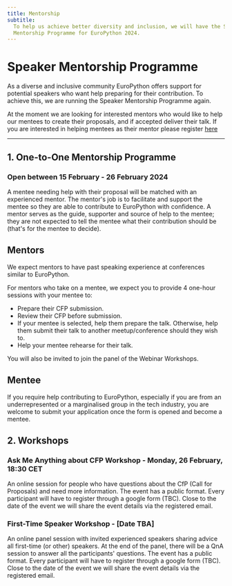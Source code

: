 ```yaml
---
title: Mentorship
subtitle:
  To help us achieve better diversity and inclusion, we will have the Speaker
  Mentorship Programme for EuroPython 2024.
---
```


# Speaker Mentorship Programme

As a diverse and inclusive community EuroPython offers support for potential speakers who want help preparing for their contribution. To achieve this, we are running the Speaker Mentorship Programme again.

At the moment we are looking for interested mentors who would like to help our mentees to create their proposals, and if accepted deliver their talk. If you are interested in helping mentees as their mentor please register [here](https://forms.gle/CjaWHxrpjqmZtmVC9)

---

## 1. One-to-One Mentorship Programme

### Open between 15 February - 26 February 2024

A mentee needing help with their proposal will be matched with an experienced mentor. The mentor's job is to facilitate and support the mentee so they are able to contribute to EuroPython with confidence. A mentor serves as the guide, supporter and source of help to the mentee; they are not expected to tell the mentee what their contribution should be (that's for the mentee to decide).

## Mentors

<div style={{textAlign: "center", marginBottom: 15}}>
<ButtonWithTitle title="Mentor's Registration Form Open" text="Apply now if you are interested in becoming a Mentor" href="https://forms.gle/YWrxdjtqW4nHzcmN8" />
</div>

We expect mentors to have past speaking experience at conferences similar to EuroPython.

For mentors who take on a mentee, we expect you to provide 4 one-hour sessions with your mentee to:

- Prepare their CFP submission.
- Review their CFP before submission.
- If your mentee is selected, help them prepare the talk. Otherwise, help them submit their talk to another meetup/conference should they wish to.
- Help your mentee rehearse for their talk.

You will also be invited to join the panel of the Webinar Workshops.

## Mentee

<div style={{textAlign: "center", marginBottom: 15}}>
<ButtonWithTitle title="Mentee's Registration Form Open" text="Apply now if you are interested in becoming a Mentee" href="https://forms.gle/rNnNNurhntVWpmmKA" />
</div>

If you require help contributing to EuroPython, especially if you are from an underrepresented or a marginalised group in the tech industry, you are welcome to submit your application once the form is opened and become a mentee.

## 2. Workshops

### Ask Me Anything about CFP Workshop - Monday, 26 February, 18:30 CET

<div style={{textAlign: "center", marginBottom: 15}}>
<ButtonWithTitle title="Ask me Anything for the CfP Form Open" text="Register now for the event" href="https://forms.gle/rNnNNurhntVWpmmKA" />
</div>

An online session for people who have questions about the CfP (Call for Proposals) and need more information. The event has a public format. Every participant will have to register through a google form (TBC). Close to the date of the event we will share the event details via the registered email.

### First-Time Speaker Workshop - [Date TBA]

An online panel session with invited experienced speakers sharing advice all first-time (or other) speakers. At the end of the panel, there will be a QnA session to answer all the participants' questions. The event has a public format. Every participant will have to register through a google form (TBC). Close to the date of the event we will share the event details via the registered email.
